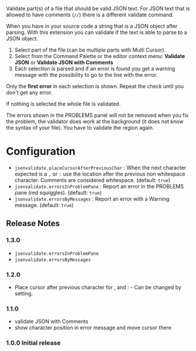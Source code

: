Validate part(s) of a file that should be valid JSON text. For JSON text that is allowed to have comments (`//`) there is a different validate command.

When you have in your source code a string that is a JSON object after parsing. With this extension you can validate if the text is able to parse to a JSON object.

1. Select part of the file (can be multiple parts with Multi Cursor).
1. Select from the Command Palette or the editor context menu: **Validate JSON** or **Validate JSON with Comments**
1. Each selection is parsed and if an error is found you get a warning message with the possibility to go to the line with the error.

Only the **first error** in each selection is shown. Repeat the check until you don't get any error.

If nothing is selected the whole file is validated.

The errors shown in the PROBLEMS panel will not be removed when you fix the problem, the validator does work at the background (it does not know the syntax of your file). You have to validate the region again.

# Configuration

* `jsonvalidate.placeCursorAfterPreviousChar` : When the next character expected is a `,` or `:` use the location after the previous non whitespace character. Comments are considered whitespace. (default: `true`)
* `jsonvalidate.errorsInProblemPane` : Report an error in the PROBLEMS pane (red squiggles). (default: `true`)
* `jsonvalidate.errorsByMessages` : Report an error with a Warning message. (default: `true`)

## Release Notes

### 1.3.0
* `jsonvalidate.errorsInProblemPane`
* `jsonvalidate.errorsByMessages`

### 1.2.0
* Place cursor after previous character for , and : - Can be changed by setting.

### 1.1.0
* validate JSON with Comments
* show character position in error message and move cursor there

### 1.0.0 Initial release
